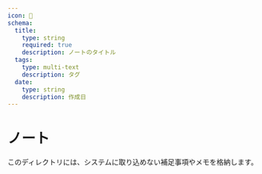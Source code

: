 ```yaml
---
icon: 📝
schema:
  title:
    type: string
    required: true
    description: ノートのタイトル
  tags:
    type: multi-text
    description: タグ
  date:
    type: string
    description: 作成日
---
```


# ノート

このディレクトリには、システムに取り込めない補足事項やメモを格納します。
